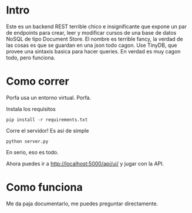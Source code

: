 # Intro
Este es un backend REST terrible chico e insignificante que expone un par de endpoints para crear, leer y modificar cursos de una base de datos NoSQL de tipo Document Store. El nombre es terrible fancy, la verdad de las cosas es que se guardan en una json todo cagon. Use TinyDB, que provee una sintaxis basica para hacer queries. En verdad es muy cagon todo, pero funciona.

# Como correr
Porfa usa un entorno virtual. Porfa.

Instala los requisitos
```shell
pip install -r requirements.txt
```
Corre el servidor! Es asi de simple
```
python server.py
```
En serio, eso es todo.

Ahora puedes ir a <http://localhost:5000/api/ui/> y jugar con la API.

# Como funciona
Me da paja documentarlo, me puedes preguntar directamente.